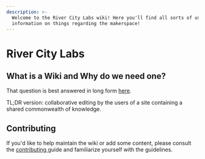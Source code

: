 ```yaml
---
description: >-
  Welcome to the River City Labs wiki! Here you'll find all sorts of useful
  information on things regarding the makerspace!
---
```


# River City Labs

## What is a Wiki and Why do we need one?

That question is best answered in long form [here](https://business.tutsplus.com/tutorials/what-are-wikis-and-why-should-you-use-them--cms-19540).  
  
TL;DR version: collaborative editing by the users of a site containing a shared commonwealth of knowledge.

## Contributing

If you'd like to help maintain the wiki or add some content, please consult the [contributing ](https://app.gitbook.com/@rivercitylabs/s/wiki/guides/contributing)guide and familiarize yourself with the guidelines.

